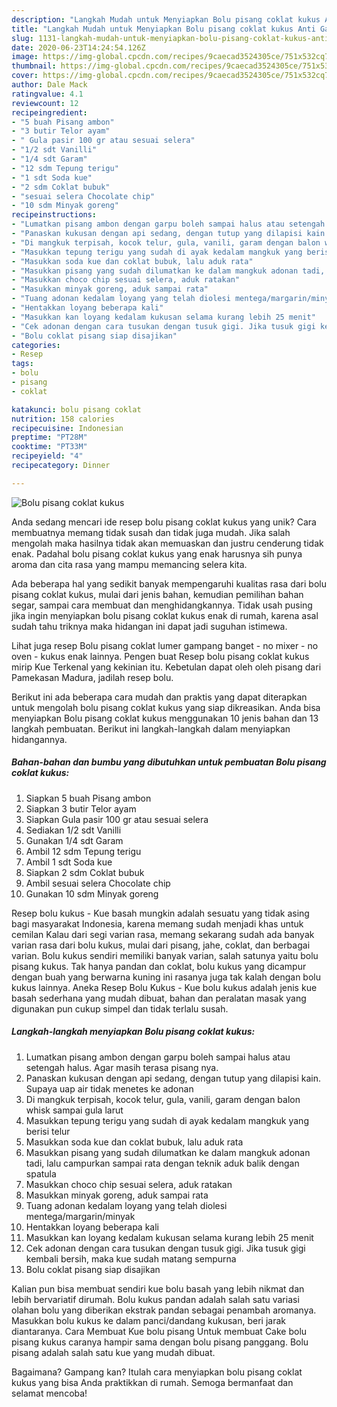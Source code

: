 ```yaml
---
description: "Langkah Mudah untuk Menyiapkan Bolu pisang coklat kukus Anti Gagal"
title: "Langkah Mudah untuk Menyiapkan Bolu pisang coklat kukus Anti Gagal"
slug: 1131-langkah-mudah-untuk-menyiapkan-bolu-pisang-coklat-kukus-anti-gagal
date: 2020-06-23T14:24:54.126Z
image: https://img-global.cpcdn.com/recipes/9caecad3524305ce/751x532cq70/bolu-pisang-coklat-kukus-foto-resep-utama.jpg
thumbnail: https://img-global.cpcdn.com/recipes/9caecad3524305ce/751x532cq70/bolu-pisang-coklat-kukus-foto-resep-utama.jpg
cover: https://img-global.cpcdn.com/recipes/9caecad3524305ce/751x532cq70/bolu-pisang-coklat-kukus-foto-resep-utama.jpg
author: Dale Mack
ratingvalue: 4.1
reviewcount: 12
recipeingredient:
- "5 buah Pisang ambon"
- "3 butir Telor ayam"
- " Gula pasir 100 gr atau sesuai selera"
- "1/2 sdt Vanilli"
- "1/4 sdt Garam"
- "12 sdm Tepung terigu"
- "1 sdt Soda kue"
- "2 sdm Coklat bubuk"
- "sesuai selera Chocolate chip"
- "10 sdm Minyak goreng"
recipeinstructions:
- "Lumatkan pisang ambon dengan garpu boleh sampai halus atau setengah halus. Agar masih terasa pisang nya."
- "Panaskan kukusan dengan api sedang, dengan tutup yang dilapisi kain. Supaya uap air tidak menetes ke adonan"
- "Di mangkuk terpisah, kocok telur, gula, vanili, garam dengan balon whisk sampai gula larut"
- "Masukkan tepung terigu yang sudah di ayak kedalam mangkuk yang berisi telur"
- "Masukkan soda kue dan coklat bubuk, lalu aduk rata"
- "Masukkan pisang yang sudah dilumatkan ke dalam mangkuk adonan tadi, lalu campurkan sampai rata dengan teknik aduk balik dengan spatula"
- "Masukkan choco chip sesuai selera, aduk ratakan"
- "Masukkan minyak goreng, aduk sampai rata"
- "Tuang adonan kedalam loyang yang telah diolesi mentega/margarin/minyak"
- "Hentakkan loyang beberapa kali"
- "Masukkan kan loyang kedalam kukusan selama kurang lebih 25 menit"
- "Cek adonan dengan cara tusukan dengan tusuk gigi. Jika tusuk gigi kembali bersih, maka kue sudah matang sempurna"
- "Bolu coklat pisang siap disajikan"
categories:
- Resep
tags:
- bolu
- pisang
- coklat

katakunci: bolu pisang coklat 
nutrition: 158 calories
recipecuisine: Indonesian
preptime: "PT28M"
cooktime: "PT33M"
recipeyield: "4"
recipecategory: Dinner

---
```



![Bolu pisang coklat kukus](https://img-global.cpcdn.com/recipes/9caecad3524305ce/751x532cq70/bolu-pisang-coklat-kukus-foto-resep-utama.jpg)

Anda sedang mencari ide resep bolu pisang coklat kukus yang unik? Cara membuatnya memang tidak susah dan tidak juga mudah. Jika salah mengolah maka hasilnya tidak akan memuaskan dan justru cenderung tidak enak. Padahal bolu pisang coklat kukus yang enak harusnya sih punya aroma dan cita rasa yang mampu memancing selera kita.

Ada beberapa hal yang sedikit banyak mempengaruhi kualitas rasa dari bolu pisang coklat kukus, mulai dari jenis bahan, kemudian pemilihan bahan segar, sampai cara membuat dan menghidangkannya. Tidak usah pusing jika ingin menyiapkan bolu pisang coklat kukus enak di rumah, karena asal sudah tahu triknya maka hidangan ini dapat jadi suguhan istimewa.

Lihat juga resep Bolu pisang coklat lumer gampang banget - no mixer - no oven - kukus enak lainnya. Pengen buat Resep bolu pisang coklat kukus mirip Kue Terkenal yang kekinian itu. Kebetulan dapat oleh oleh pisang dari Pamekasan Madura, jadilah resep bolu.


Berikut ini ada beberapa cara mudah dan praktis yang dapat diterapkan untuk mengolah bolu pisang coklat kukus yang siap dikreasikan. Anda bisa menyiapkan Bolu pisang coklat kukus menggunakan 10 jenis bahan dan 13 langkah pembuatan. Berikut ini langkah-langkah dalam menyiapkan hidangannya.

<!--inarticleads1-->

##### Bahan-bahan dan bumbu yang dibutuhkan untuk pembuatan Bolu pisang coklat kukus:

1. Siapkan 5 buah Pisang ambon
1. Siapkan 3 butir Telor ayam
1. Siapkan  Gula pasir 100 gr atau sesuai selera
1. Sediakan 1/2 sdt Vanilli
1. Gunakan 1/4 sdt Garam
1. Ambil 12 sdm Tepung terigu
1. Ambil 1 sdt Soda kue
1. Siapkan 2 sdm Coklat bubuk
1. Ambil sesuai selera Chocolate chip
1. Gunakan 10 sdm Minyak goreng


Resep bolu kukus - Kue basah mungkin adalah sesuatu yang tidak asing bagi masyarakat Indonesia, karena memang sudah menjadi khas untuk cemilan Kalau dari segi varian rasa, memang sekarang sudah ada banyak varian rasa dari bolu kukus, mulai dari pisang, jahe, coklat, dan berbagai varian. Bolu kukus sendiri memiliki banyak varian, salah satunya yaitu bolu pisang kukus. Tak hanya pandan dan coklat, bolu kukus yang dicampur dengan buah yang berwarna kuning ini rasanya juga tak kalah dengan bolu kukus lainnya. Aneka Resep Bolu Kukus - Kue bolu kukus adalah jenis kue basah sederhana yang mudah dibuat, bahan dan peralatan masak yang digunakan pun cukup simpel dan tidak terlalu susah. 

<!--inarticleads2-->

##### Langkah-langkah menyiapkan Bolu pisang coklat kukus:

1. Lumatkan pisang ambon dengan garpu boleh sampai halus atau setengah halus. Agar masih terasa pisang nya.
1. Panaskan kukusan dengan api sedang, dengan tutup yang dilapisi kain. Supaya uap air tidak menetes ke adonan
1. Di mangkuk terpisah, kocok telur, gula, vanili, garam dengan balon whisk sampai gula larut
1. Masukkan tepung terigu yang sudah di ayak kedalam mangkuk yang berisi telur
1. Masukkan soda kue dan coklat bubuk, lalu aduk rata
1. Masukkan pisang yang sudah dilumatkan ke dalam mangkuk adonan tadi, lalu campurkan sampai rata dengan teknik aduk balik dengan spatula
1. Masukkan choco chip sesuai selera, aduk ratakan
1. Masukkan minyak goreng, aduk sampai rata
1. Tuang adonan kedalam loyang yang telah diolesi mentega/margarin/minyak
1. Hentakkan loyang beberapa kali
1. Masukkan kan loyang kedalam kukusan selama kurang lebih 25 menit
1. Cek adonan dengan cara tusukan dengan tusuk gigi. Jika tusuk gigi kembali bersih, maka kue sudah matang sempurna
1. Bolu coklat pisang siap disajikan


Kalian pun bisa membuat sendiri kue bolu basah yang lebih nikmat dan lebih bervariatif dirumah. Bolu kukus pandan adalah salah satu variasi olahan bolu yang diberikan ekstrak pandan sebagai penambah aromanya. Masukkan bolu kukus ke dalam panci/dandang kukusan, beri jarak diantaranya. Cara Membuat Kue bolu pisang Untuk membuat Cake bolu pisang kukus caranya hampir sama dengan bolu pisang panggang. Bolu pisang adalah salah satu kue yang mudah dibuat. 

Bagaimana? Gampang kan? Itulah cara menyiapkan bolu pisang coklat kukus yang bisa Anda praktikkan di rumah. Semoga bermanfaat dan selamat mencoba!
